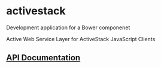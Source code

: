 activestack
===========
Development application for a Bower componenet

Active Web Service Layer for ActiveStack JavaScript Clients

## [API Documentation](API.md)
